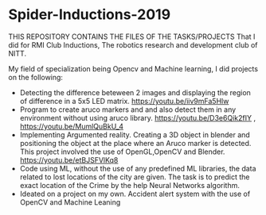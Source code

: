 # Spider-Inductions-2019

THIS REPOSITORY CONTAINS THE FILES OF THE TASKS/PROJECTS That I did for RMI Club Inductions, The robotics research and development club of NITT.

My field of specialization being Opencv and Machine learning, I did projects on the following:
- Detecting the difference beteween 2 images and displaying the region of difference in a 5x5 LED matrix. https://youtu.be/iiv9mFa5Hlw
- Program to create aruco markers and and also detect them in any environment without using aruco library. https://youtu.be/D3e6Qik2fIY , https://youtu.be/MumlQuBkU_4
- Implementing Argumented reality. Creating a 3D object in blender and positioning the object at the place where an Aruco marker is detected. This project involved the use of OpenGL,OpenCV and Blender.
https://youtu.be/etBJSFVlKq8
- Code using ML, without the use of any predefined ML libraries, the data related to lost locations of the city are given. The task is to predict the exact location of the Crime by the help Neural Networks algorithm. 
- Ideated on a project on my own. Accident alert system with the use of OpenCV and Machine Leaning

